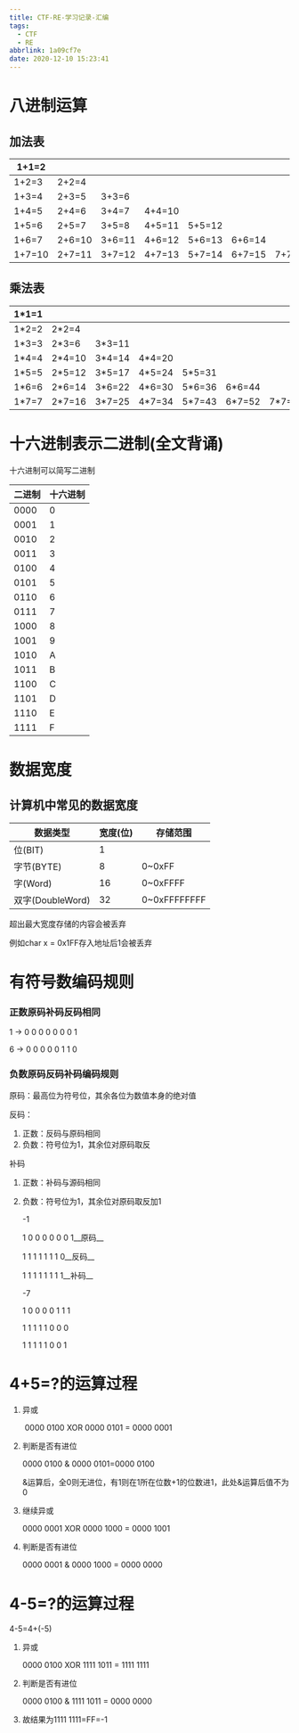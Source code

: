 ```yaml
---
title: CTF-RE-学习记录-汇编
tags:
  - CTF
  - RE
abbrlink: 1a09cf7e
date: 2020-12-10 15:23:41
---
```


# 八进制运算

## 加法表

| 1+1=2  |        |        |        |        |        |        |
| ------ | ------ | ------ | ------ | ------ | ------ | ------ |
| 1+2=3  | 2+2=4  |        |        |        |        |        |
| 1+3=4  | 2+3=5  | 3+3=6  |        |        |        |        |
| 1+4=5  | 2+4=6  | 3+4=7  | 4+4=10 |        |        |        |
| 1+5=6  | 2+5=7  | 3+5=8  | 4+5=11 | 5+5=12 |        |        |
| 1+6=7  | 2+6=10 | 3+6=11 | 4+6=12 | 5+6=13 | 6+6=14 |        |
| 1+7=10 | 2+7=11 | 3+7=12 | 4+7=13 | 5+7=14 | 6+7=15 | 7+7=16 |
<!--more-->

## 乘法表

| 1*1=1 |        |        |        |        |        |        |
| ----- | ------ | ------ | ------ | ------ | ------ | ------ |
| 1*2=2 | 2*2=4  |        |        |        |        |        |
| 1*3=3 | 2*3=6  | 3*3=11 |        |        |        |        |
| 1*4=4 | 2*4=10 | 3*4=14 | 4*4=20 |        |        |        |
| 1*5=5 | 2*5=12 | 3*5=17 | 4*5=24 | 5*5=31 |        |        |
| 1*6=6 | 2*6=14 | 3*6=22 | 4*6=30 | 5*6=36 | 6*6=44 |        |
| 1*7=7 | 2*7=16 | 3*7=25 | 4*7=34 | 5*7=43 | 6*7=52 | 7*7=61 |

# 十六进制表示二进制(全文背诵)

十六进制可以简写二进制

| 二进制 | 十六进制 |
| ------ | -------- |
| 0000   | 0        |
| 0001   | 1        |
| 0010   | 2        |
| 0011   | 3        |
| 0100   | 4        |
| 0101   | 5        |
| 0110   | 6        |
| 0111   | 7        |
| 1000   | 8        |
| 1001   | 9        |
| 1010   | A        |
| 1011   | B        |
| 1100   | C        |
| 1101   | D        |
| 1110   | E        |
| 1111   | F        |

# 数据宽度

## 计算机中常见的数据宽度

| 数据类型         | 宽度(位) | 存储范围     |
| ---------------- | -------- | ------------ |
| 位(BIT)          | 1        |              |
| 字节(BYTE)       | 8        | 0~0xFF       |
| 字(Word)         | 16       | 0~0xFFFF     |
| 双字(DoubleWord) | 32       | 0~0xFFFFFFFF |

超出最大宽度存储的内容会被丢弃

例如char x = 0x1FF存入地址后1会被丢弃

# 有符号数编码规则

### 正数原码补码反码相同

1 -> 0 0 0 0 0 0 0 1

6 -> 0 0 0 0 0 1 1 0

### 负数原码反码补码编码规则

原码：最高位为符号位，其余各位为数值本身的绝对值

反码：

1. 正数：反码与原码相同
2. 负数：符号位为1，其余位对原码取反

补码

1. 正数：补码与源码相同

2. 负数：符号位为1，其余位对原码取反加1

   -1

   1 0 0 0 0 0 0 1__原码__

   1 1 1 1 1 1 1 0__反码__

   1 1 1 1 1 1 1 1__补码__

   -7

   1 0 0 0 0 1 1 1

   1 1 1 1 1 0 0 0

   1 1 1 1 1 0 0 1

# 4+5=?的运算过程

1. 异或

   ​        0000 0100 XOR 0000 0101 = 0000 0001

2. 判断是否有进位

   0000 0100 & 0000 0101=0000 0100

   &运算后，全0则无进位，有1则在1所在位数+1的位数进1，此处&运算后值不为0

3. 继续异或

   0000 0001 XOR 0000 1000 = 0000 1001

4. 判断是否有进位

   0000 0001 & 0000 1000 = 0000 0000

 # 4-5=?的运算过程

4-5=4+(-5)

1. 异或

   0000 0100 XOR 1111 1011 = 1111 1111

2. 判断是否有进位

   0000 0100 & 1111 1011 = 0000 0000

3. 故结果为1111 1111=FF=-1